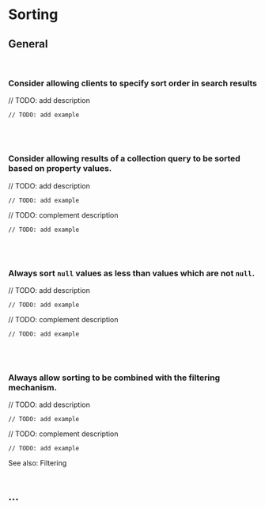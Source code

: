# Sorting


## General
<br>


### Consider allowing clients to specify sort order in search results

// TODO: add description

```http
// TODO: add example
```

<br><br>


### Consider allowing results of a collection query to be sorted based on property values.

// TODO: add description

```http
// TODO: add example
```

// TODO: complement description

```http
// TODO: add example
```

<br><br>


### Always sort `null` values as less than values which are not `null`.

// TODO: add description

```http
// TODO: add example
```

// TODO: complement description

```http
// TODO: add example
```

<br><br>


### Always allow sorting to be combined with the filtering mechanism.

// TODO: add description

```http
// TODO: add example
```

// TODO: complement description

```http
// TODO: add example
```

See also: Filtering
<br><br>



## ...
